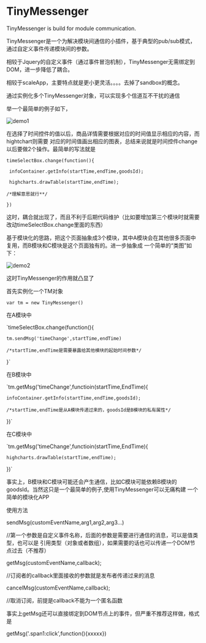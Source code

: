 TinyMessenger
=============

TinyMessenger is build for module communication.


TinyMessenger是一个为解决模块间通信的小插件，基于典型的pub/sub模式，通过自定义事件传递模块间的参数。

相较于Jquery的自定义事件（通过事件冒泡机制），TinyMessenger无需绑定到DOM，进一步降低了耦合。

相较于scaleApp，主要特点就是更小更灵活。。。。去掉了sandbox的概念。

通过实例化多个TinyMessenger对象，可以实现多个信道互不干扰的通信

举一个最简单的例子如下，

![demo1](http://gtms01.alicdn.com/tps/i1/T1gpRHXAlhXXXBJo.U-1440-761.jpg)

在选择了时间控件的值以后，商品详情需要根据对应的时间值显示相应的内容，而hightchart则需要
对应的时间值画出相应的图表，总结来说就是时间控件change以后要做2个操作。最简单的写法就是

`timeSelectBox.change(function(){`

   ` infoContainer.getInfo(startTime,endTime,goodsId);`

   ` highcharts.drawTable(startTime,endTime);`

   `/*理解意思就行**/`

`})`

这时，耦合就出现了，而且不利于后期代码维护（比如要增加第三个模块时就需要改动timeSelectBox.change里面的东西）

基于模块化的思路，把这个页面抽象成3个模块，其中A模块会在其他很多页面中复用，而B模块和C模块是这个页面独有的。进一步抽象成
一个简单的“类图”如下：

![demo2](http://gtms01.alicdn.com/tps/i1/T1cJYeFh8iXXbxY7oy-747-544.jpg)

这时TinyMessenger的作用就凸显了

首先实例化一个TM对象

`var tm = new TinyMessenger()`

在A模块中

`timeSelectBox.change(function(){

    tm.sendMsg('timeChange',startTime,endTime)

    /*startTime,endTime是需要暴露给其他模块的起始时间参数*/

}`

在B模块中

`tm.getMsg('timeChange',functioin(startTime,EndTime){

    infoContainer.getInfo(startTime,endTime,goodsId);

    /*startTime,endTime是从A模块传递过来的，goodsId是B模块的私有属性*/

})`

在C模块中

`tm.getMsg('timeChange',functioin(startTime,EndTime){

    highcharts.drawTable(startTime,endTime);

})`

事实上，B模块和C模块可能还会产生通信，比如C模块可能依赖B模块的goodsId。当然这只是一个最简单的例子,使用TinyMessenger可以无痛构建
一个简单的模块化APP

使用方法

sendMsg(customEventName,arg1,arg2,arg3...) 

//第一个参数是自定义事件名称，后面的参数是需要进行通信的消息，可以是值类型，也可以是
引用类型（对象或者数组），如果需要的话也可以传递一个DOM节点过去（不推荐）

getMsg(customEventName,callback);

//订阅者的callback里面接收的参数就是发布者传递过来的消息

cancelMsg(customEventName,callback);

//取消订阅，前提是callback不能为一个匿名函数

事实上getMsg还可以直接绑定到DOM节点上的事件，但严重不推荐这样做，格式是

getMsg('.span1:click',function(){xxxxx})






